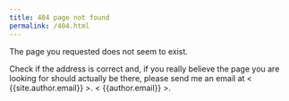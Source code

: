 ```yaml
---
title: 404 page not found
permalink: /404.html
---
```


The page you requested does not seem to exist.

Check if the address is correct and, if you really believe the page you are looking for should actually be there, please send me an email at < {{site.author.email}} >. < {{author.email}} >.
